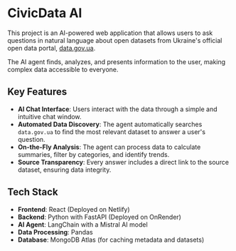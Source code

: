 # CivicData AI

This project is an AI-powered web application that allows users to ask questions in natural language about open datasets from Ukraine's official open data portal, [data.gov.ua](https://data.gov.ua/).

The AI agent finds, analyzes, and presents information to the user, making complex data accessible to everyone.

## Key Features

- **AI Chat Interface**: Users interact with the data through a simple and intuitive chat window.
- **Automated Data Discovery**: The agent automatically searches `data.gov.ua` to find the most relevant dataset to answer a user's question.
- **On-the-Fly Analysis**: The agent can process data to calculate summaries, filter by categories, and identify trends.
- **Source Transparency**: Every answer includes a direct link to the source dataset, ensuring data integrity.

## Tech Stack

- **Frontend**: React (Deployed on Netlify)
- **Backend**: Python with FastAPI (Deployed on OnRender)
- **AI Agent**: LangChain with a Mistral AI model
- **Data Processing**: Pandas
- **Database**: MongoDB Atlas (for caching metadata and datasets)
